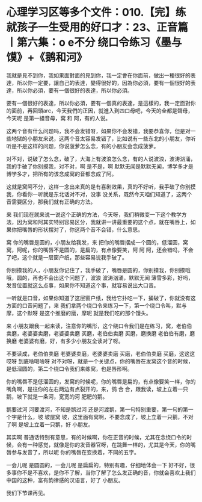 # 心理学习区等多个文件：010.【完】练就孩子一生受用的好口才：23、正音篇丨第六集：o e不分 绕口令练习《墨与馍》+《鹅和河》

我就是見不到你，我如果面對面的見到你，我一定會在你面前，做出一種很好的表達，所以你一定要，讓自己的表達，變得很好的，因為你必須，要有一個很好的表達，所以你必須，要有一個很好的表達，所以你必須。

要有一個很好的表達，所以你必須，要有一個真的表達，是這樣的，我一定面對你的面前，再回頭arc，今天我們的正因，就進入到四口母吧，今天的全都是聲母，今天呢 是第一組音母，窝 和 阿，有的人说。

这两个音有什么问题吗，我不会发错呀，如果你不会发错，我要恭喜你，但是对一些地狱的小朋友来说，这两个音太容易发错了，比如说有一些东北的小朋友，你听听是不是这样的问题，你说菠萝怎么念，有的小朋友会念成菠萝。

对不对，说破了怎么念，破了，大海上有波浪怎么念，有的人说波浪，波涛汹涌，我的手破了你别摸我，对不对，啊 是不是，啊 默默无闻是默默无闻，博学多才是博学多才，把所有的该念成窝的音都念成了阿。

这就是窝阿不分，这样一念出来真的是有喜剧效果，真的不好听，我手破了你别摸我，你看你一听就是东北话对不对，没事 没关系，既然今天咱们知道了，这两个音需要区分，那我们就有正确的方法。

来 我们现在就来说一说这个正确的方法，今天呀，我们稍微变一下这个教学方法，因为窝和阿其实特别容易区分，我就讲一讲最重要的这个点，就在嘴唇上，如果你把嘴唇的形状摆对了，你这两个音不会错，什么意思。

窝 你的嘴唇是圆的，小朋友给我发，来 把你的嘴唇摆成一个圆的，低溜圆，窝 窝，阿呢，你的嘴唇不是圆的，是扁的，有点像要笑，阿 阿 阿，还会错吗，不会了吧，这个就是一层窗户纸，那些容易说我手破了。

你别摸我的人，小朋友你记住了，我手破了，嘴唇是圆的，你别摸我，你别摸哦哦，圆的，再也不会出这个问题了，波浪 波涛汹涌，默默无闻 薄雪多彩，好吗，发音位置就这么点事，如果你不知道这个事，就容易说出大口音。

一听就是口音，如果你知道了这层窗户纸，我给它扑吃一下，捅破了，你就没有这方面的口音问题了，来 我们拿两个绕口令来练习一下，第一个绕口令叫，默与摩，这个默呀 是这个推磨的磨，摩呢 就是我们吃的那个馒头。

来 小朋友跟我一起来读，注意你的嘴形，这个绕口令我们是在练习，窝，老伯伯卖磨，老婆婆卖磨，老婆婆卖磨 买磨，老伯伯卖磨 买磨，磨换磨 老伯伯有磨，磨换磨 老婆婆有磨，好，有多少小朋友全读对了呀。

不要读成，老伯伯卖磨 老婆婆卖磨，老婆婆卖磨 买磨，老伯伯卖磨 买磨，这这这 哎呀 到底啥喝啥呀 对不对呀，就是一个关键点，你的嘴唇在发窝这个音的时候，是低溜圆的，第二个绕口令我们来练窝，也是唇形啊。

你的嘴唇不是低溜圆的，发窝的时候呢，你的嘴唇是扁的，有点像要笑一样，你的嘴角啊，是往你的左右两边有点裂开的，来，鸽 合 合，跟我读，坡上立着一只鹅，坡下就是一条河，宽宽的河 肥肥的鹅。

鹅要过河 河要渡河，不知是鹅过河 还是河渡鹅，第一句特别重要，第一句的第一个字是什么，坡 坡屋窝 坡，这里面有窝啊，不要念成了，坡上立着一只鹅，不对了啊 是坡上立着一只鹅，好 小朋友。

其实啊 普通话特别有意思，有的时候啊，你在正音的时候，尤其在念绕口令的时候，会有一种感觉，就像是你的发音器官呀，在跳舞一样的，尤其是今天，你的嘴唇参与发音了，所以呢 你的嘴唇在变换着，不同的五字。

一会儿呢 是圆圆的，一会儿呢 是扁扁的，特别有趣，仔细地体会一下 好不好，很多事你不是不喜欢，是你不了解，当你了解了怎么发正确的音，你就会喜欢上我们中国的这种，富有韵律感的汉语言，好了 小朋友。

我们下节课再见。